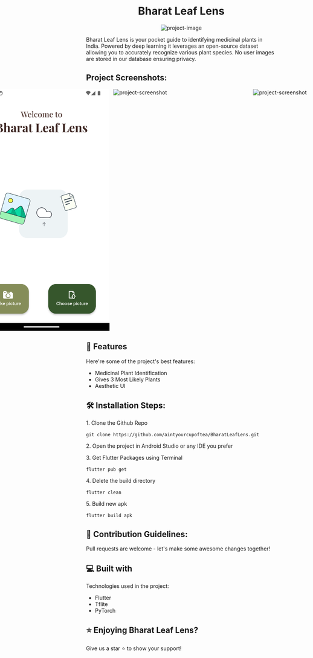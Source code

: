 <h1 align="center" id="title">Bharat Leaf Lens</h1>

<p align="center"><img src="https://socialify.git.ci/aintyourcupoftea/BharatLeafLens/image?font=Source%20Code%20Pro&amp;forks=1&amp;issues=1&amp;name=1&amp;pulls=1&amp;stargazers=1&amp;theme=Dark" alt="project-image"></p>

<p id="description">Bharat Leaf Lens is your pocket guide to identifying medicinal plants in India. Powered by deep learning it leverages an open-source dataset allowing you to accurately recognize various plant species. No user images are stored in our database ensuring privacy.</p>

<h2>Project Screenshots:</h2>

<div style="display: flex; justify-content: center; gap: 10px;">
    <img src="https://raw.githubusercontent.com/aintyourcupoftea/BharatLeafLens/master/Screenshot_20240415_225431.png" alt="project-screenshot" width="360" height="640/">
    <img src="https://raw.githubusercontent.com/aintyourcupoftea/BharatLeafLensWebsite/master/2.png?token=GHSAT0AAAAAACODBPMZTWPW4K3V23YJE2HKZRBLXSQ" alt="project-screenshot" width="360" height="640/">
    <img src="https://aintyourcupoftea.github.io/BharatLeafLensWebsite/3.png" alt="project-screenshot" width="360" height="640/">
</div>


  
  
<h2>🧐 Features</h2>

Here're some of the project's best features:

*   Medicinal Plant Identification
*   Gives 3 Most Likely Plants
*   Aesthetic UI

<h2>🛠️ Installation Steps:</h2>

<p>1. Clone the Github Repo</p>

```
git clone https://github.com/aintyourcupoftea/BharatLeafLens.git
```

<p>2. Open the project in Android Studio or any IDE you prefer</p>

<p>3. Get Flutter Packages using Terminal</p>

```
flutter pub get
```

<p>4. Delete the build directory</p>

```
flutter clean
```

<p>5. Build new apk</p>

```
flutter build apk
```

<h2>🍰 Contribution Guidelines:</h2>

Pull requests are welcome - let's make some awesome changes together!

  
  
<h2>💻 Built with</h2>

Technologies used in the project:

*   Flutter
*   Tflite
*   PyTorch

<h2>⭐️ Enjoying Bharat Leaf Lens?</h2>

<p>Give us a star ⭐️ to show your support!</p>
